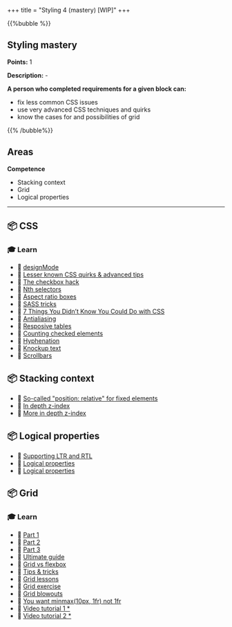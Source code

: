 +++
title = "Styling 4 (mastery) [WIP]"
+++

{{%bubble %}}

## Styling mastery

**Points:** 1

**Description:** -

**A person who completed requirements for a given block can:**
- fix less common CSS issues
- use very advanced CSS techniques and quirks
- know the cases for and possibilities of grid

{{% /bubble%}}

## Areas

**Competence**
- Stacking context
- Grid
- Logical properties

---

## 📦 CSS

### 🎓 Learn
- 📗 [designMode](https://dev.to/arbaoui_mehdi/edit-your-website-live-in-google-chrome-by-using-document-designmode-5d9h)
- 📗 [Lesser known CSS quirks & advanced tips](https://medium.com/@peedutuisk/lesser-known-css-quirks-oddities-and-advanced-tips-css-is-awesome-8ee3d16295bb)
- 📗 [The checkbox hack](https://css-tricks.com/the-checkbox-hack/)
- 📗 [Nth selectors](http://nthmaster.com/)
- 📗 [Aspect ratio boxes](https://css-tricks.com/aspect-ratio-boxes/)
- 📗 [SASS tricks](https://selleo.com/til/posts/a7wesnz6to-sass-bem-not-til-but-still-some-interesting-magic)
- 📗 [7 Things You Didn’t Know You Could Do with CSS](https://davidwalsh.name/css-facts)
- 📗 [Antialiasing](https://medium.com/better-programming/improving-font-rendering-with-css-3383fc358cbc)
- 📗 [Resposive tables](https://css-tricks.com/responsive-data-tables/)
- 📗 [Counting checked elements](https://codersblock.com/blog/diving-into-the-before-and-after-pseudo-elements/#showing-counts-with-counters)
- 📗 [Hyphenation](https://medium.com/clear-left-thinking/all-you-need-to-know-about-hyphenation-in-css-2baee2d89179)
- 📗 [Knockup text](https://css-tricks.com/css-techniques-and-effects-for-knockout-text/)
- 📗 [Scrollbars](https://www.filamentgroup.com/lab/scrollbars/)

## 📦 Stacking context
- 📗 [So-called "position: relative" for fixed elements](https://dev.to/salilnaik/the-uncanny-relationship-between-position-fixed-and-transform-property-32f6)
- 📗 [In depth z-index](https://philipwalton.com/articles/what-no-one-told-you-about-z-index/)
- 📗 [More in depth z-index](https://www.joshwcomeau.com/css/stacking-contexts)

## 📦 Logical properties
- 📗 [Supporting LTR and RTL](https://www.youtube.com/watch?v=01H-8K3AZAs)
- 📗 [Logical properties](https://webdesign.tutsplus.com/tutorials/how-to-use-css-logical-properties--cms-33024)
- 📗 [Logical properties](https://ishadeed.com/article/css-logical-properties/)

## 📦 Grid

### 🎓 Learn
- 📗 [Part 1](https://css-irl.info/debugging-css-grid-part-1-understanding-implicit-tracks/)
- 📗 [Part 2](https://css-irl.info/debugging-css-grid-part-2-what-the-fraction/)
- 📗 [Part 3](https://css-irl.info/debugging-css-grid-part-3-auto-flow-order-and-item-placement/)
- 📗 [Ultimate guide](https://jstutorial.medium.com/the-ultimate-guide-to-css-grid-2c5ba7b47356)
- 📗 [Grid vs flexbox](https://www.webdesignerdepot.com/2018/09/grid-vs-flexbox-which-should-you-choose/)
- 📗 [Tips & tricks](https://medium.com/@elad/becoming-a-css-grid-ninja-f4c6db018cc1)
- 📗 [Grid lessons](https://www.euismod.dev/)
- 📗 [Grid exercise](http://cssgridgarden.com/)
- 📗 [Grid blowouts](https://css-tricks.com/preventing-a-grid-blowout/)
- 📗 [You want minmax(10px, 1fr) not 1fr](https://css-tricks.com/you-want-minmax10px-1fr-not-1fr/)
- 📙 [Video tutorial 1 *](https://scrimba.com/g/gR8PTE)
- 📙 [Video tutorial 2 *](https://cssgrid.io/)

